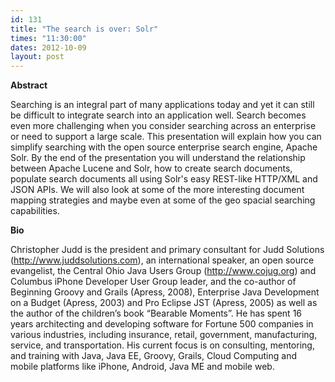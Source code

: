 ```yaml
---
id: 131
title: "The search is over: Solr"
times: "11:30:00"
dates: 2012-10-09
layout: post
---
```

 **Abstract**

Searching is an integral part of many applications today and yet it can still be difficult to integrate search into an application well. Search becomes even more challenging when you consider searching across an enterprise or need to support a large scale. This presentation will explain how you can simplify searching with the open source enterprise search engine, Apache Solr. By the end of the presentation you will understand the relationship between Apache Lucene and Solr, how to create search documents, populate search documents all using Solr's easy REST-like HTTP/XML and JSON APIs. We will also look at some of the more interesting document mapping strategies and maybe even at some of the geo spacial searching capabilities.  

**Bio**

Christopher Judd is the president and primary consultant for Judd Solutions (http://www.juddsolutions.com), an international speaker, an open source evangelist, the Central Ohio Java Users Group (http://www.cojug.org) and Columbus iPhone Developer User Group leader, and the co-author of Beginning Groovy and Grails (Apress, 2008), Enterprise Java Development on a Budget (Apress, 2003) and Pro Eclipse JST (Apress, 2005) as well as the author of the children’s book “Bearable Moments”. He has spent 16 years architecting and developing software for Fortune 500 companies in various industries, including insurance, retail, government, manufacturing, service, and transportation. His current focus is on consulting, mentoring, and training with Java, Java EE, Groovy, Grails, Cloud Computing and mobile platforms like iPhone, Android, Java ME and mobile web.

